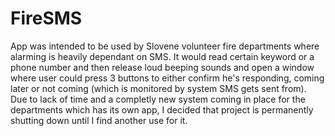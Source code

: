 # FireSMS

App was intended to be used by Slovene volunteer fire departments where alarming is heavily dependant on SMS. It would read certain keyword or a phone number and then release loud beeping sounds and open a window where user could press 3 buttons to either confirm he's responding, coming later or not coming (which is monitored by system SMS gets sent from). Due to lack of time and a completly new system coming in place for the departments which has its own app, I decided that project is permanently shutting down until I find another use for it.
